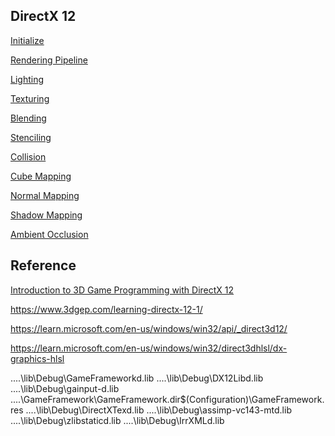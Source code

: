 ## DirectX 12

[Initialize](./docs/Initialize.md)

[Rendering Pipeline](./docs/RenderingPipeline.md)

[Lighting](./docs/Lighting.md)

[Texturing](./docs/Texturing.md)

[Blending](./docs/Blending.md)

[Stenciling](./docs/Stenciling.md)

[Collision](./docs/Collision.md)

[Cube Mapping](./docs/CubeMapping.md)

[Normal Mapping](./docs/NormalMapping.md)

[Shadow Mapping](./docs/ShadowMapping.md)

[Ambient Occlusion](./docs/AmbientOcclusion.md)

## Reference

[Introduction to 3D Game Programming with DirectX 12](https://www.d3dcoder.net/d3d12.htm)

<https://www.3dgep.com/learning-directx-12-1/>

<https://learn.microsoft.com/en-us/windows/win32/api/_direct3d12/>

<https://learn.microsoft.com/en-us/windows/win32/direct3dhlsl/dx-graphics-hlsl>

..\..\lib\Debug\GameFrameworkd.lib
..\..\lib\Debug\DX12Libd.lib
..\..\lib\Debug\gainput-d.lib
..\..\GameFramework\GameFramework.dir\$(Configuration)\GameFramework.res
..\..\lib\Debug\DirectXTexd.lib
..\..\lib\Debug\assimp-vc143-mtd.lib
..\..\lib\Debug\zlibstaticd.lib
..\..\lib\Debug\IrrXMLd.lib